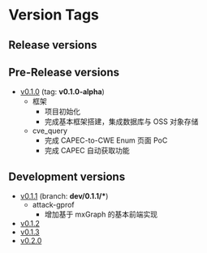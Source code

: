 # Version Tags

## Release versions

## Pre-Release versions

- [v0.1.0](https://github.com/cyw0ng/enigma/milestone/1) (tag: __v0.1.0-alpha__)
    - 框架
        - 项目初始化
        - 完成基本框架搭建，集成数据库与 OSS 对象存储
    - cve_query
        - 完成 CAPEC-to-CWE Enum 页面 PoC
        - 完成 CAPEC 自动获取功能

## Development versions

- [v0.1.1](https://github.com/cyw0ng/enigma/milestone/2) (branch: __dev/0.1.1/*__)
    - attack-gprof
        - 增加基于 mxGraph 的基本前端实现
　
- [v0.1.2](https://github.com/cyw0ng/enigma/milestone/3)
- [v0.1.3](https://github.com/cyw0ng/enigma/milestone/4)
- [v0.2.0](https://github.com/cyw0ng/enigma/milestone/5)